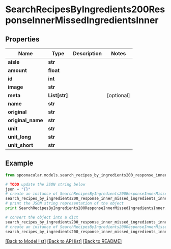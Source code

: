 # SearchRecipesByIngredients200ResponseInnerMissedIngredientsInner


## Properties

Name | Type | Description | Notes
------------ | ------------- | ------------- | -------------
**aisle** | **str** |  | 
**amount** | **float** |  | 
**id** | **int** |  | 
**image** | **str** |  | 
**meta** | **List[str]** |  | [optional] 
**name** | **str** |  | 
**original** | **str** |  | 
**original_name** | **str** |  | 
**unit** | **str** |  | 
**unit_long** | **str** |  | 
**unit_short** | **str** |  | 

## Example

```python
from spoonacular.models.search_recipes_by_ingredients200_response_inner_missed_ingredients_inner import SearchRecipesByIngredients200ResponseInnerMissedIngredientsInner

# TODO update the JSON string below
json = "{}"
# create an instance of SearchRecipesByIngredients200ResponseInnerMissedIngredientsInner from a JSON string
search_recipes_by_ingredients200_response_inner_missed_ingredients_inner_instance = SearchRecipesByIngredients200ResponseInnerMissedIngredientsInner.from_json(json)
# print the JSON string representation of the object
print SearchRecipesByIngredients200ResponseInnerMissedIngredientsInner.to_json()

# convert the object into a dict
search_recipes_by_ingredients200_response_inner_missed_ingredients_inner_dict = search_recipes_by_ingredients200_response_inner_missed_ingredients_inner_instance.to_dict()
# create an instance of SearchRecipesByIngredients200ResponseInnerMissedIngredientsInner from a dict
search_recipes_by_ingredients200_response_inner_missed_ingredients_inner_form_dict = search_recipes_by_ingredients200_response_inner_missed_ingredients_inner.from_dict(search_recipes_by_ingredients200_response_inner_missed_ingredients_inner_dict)
```
[[Back to Model list]](../README.md#documentation-for-models) [[Back to API list]](../README.md#documentation-for-api-endpoints) [[Back to README]](../README.md)


